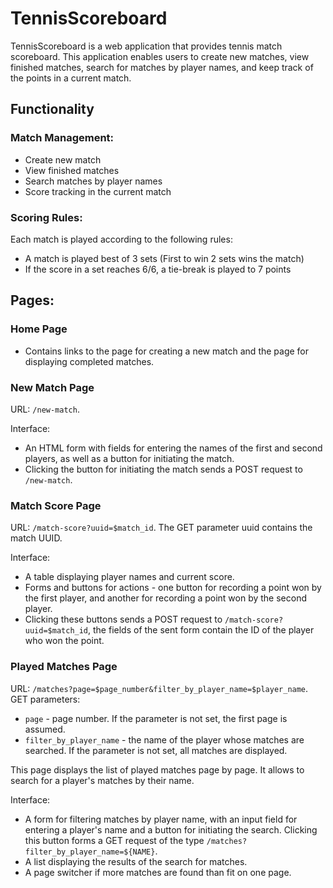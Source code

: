 # TennisScoreboard

TennisScoreboard is a web application that provides tennis match scoreboard. 
This application enables users to create new matches, view finished matches, 
search for matches by player names, and keep track of the points in a current match. 

## Functionality

### Match Management:

- Create new match
- View finished matches
- Search matches by player names
- Score tracking in the current match

### Scoring Rules:

Each match is played according to the following rules:

- A match is played best of 3 sets (First to win 2 sets wins the match)
- If the score in a set reaches 6/6, a tie-break is played to 7 points

## Pages:

### Home Page

- Contains links to the page for creating a new match and the page for displaying completed matches.

### New Match Page

URL: `/new-match`.

Interface:

- An HTML form with fields for entering the names of the first and second players, as well as a button for initiating the match.
- Clicking the button for initiating the match sends a POST request to `/new-match`.

### Match Score Page

URL: `/match-score?uuid=$match_id`. The GET parameter uuid contains the match UUID.

Interface:

- A table displaying player names and current score.
- Forms and buttons for actions - one button for recording a point won by the first player, and another for recording a point won by the second player.
- Clicking these buttons sends a POST request to `/match-score?uuid=$match_id`, the fields of the sent form contain the ID of the player who won the point.

### Played Matches Page

URL: `/matches?page=$page_number&filter_by_player_name=$player_name`. GET parameters:

- `page` - page number. If the parameter is not set, the first page is assumed.
- `filter_by_player_name` - the name of the player whose matches are searched. If the parameter is not set, all matches are displayed.

This page displays the list of played matches page by page. It allows to search for a player's matches by their name.

Interface:

- A form for filtering matches by player name, with an input field for entering a player's name and a button for initiating the search. Clicking this button forms a GET request of the type `/matches?filter_by_player_name=${NAME}`.
- A list displaying the results of the search for matches.
- A page switcher if more matches are found than fit on one page.
